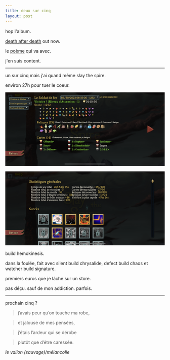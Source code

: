 ```yaml
---
title: deux sur cinq
layout: post
---
```


hop l'album. 

[death after death](https://mariemalheur.bandcamp.com/album/death-after-death) out now.

le [poème](/autre/poesies/death_after_death.html) qui va avec.

j'en suis content.

---

un sur cinq mais j'ai quand même slay the spire.

environ 27h pour tuer le coeur.

![deuxcinq1](/img/deuxcinq1.png)

![deuxcinq2](/img/deuxcinq2.png)

build hemokinesis.

dans la foulée, fait avec silent build chrysalide, defect build chaos et watcher build signature.

premiers euros que je lâche sur un store.

pas déçu. sauf de mon addiction. parfois.

---

prochain cinq ?

> j’avais peur qu’on touche ma robe,

> et jalouse de mes pensées,

> j’étais l’ardeur qui se dérobe

> plutôt que d’être caressée.

*le vallon (sauvage)/mélancolie*
